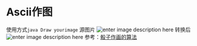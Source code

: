 ﻿# Ascii作图
使用方式`java Draw yourimage`
源图片
![enter image description here](https://lh3.googleusercontent.com/7xtxt-v6xvSBdDhiufEd6PEzccGrF8qNJ_mgUhFQJTsXA-CTKvf8HvLMsOfOqhnyG9RZPF19CNZpvOGLktfy_HqtHmtdncieIoC0ZPqBNhhmpfGwn_H4vA1dCsXzZTvYsAEZ2CxsVhnjwH7BiohcjCoyLW8YhFkuJRyYlQva-Cp3Gx2UAWOjJEnqIqnN4wBA3MdOV0ib8-Fm_g62x9NSn73dKULYCX5Gnqg6k65IZkd9j5MKV2QliOBQiRjpN9o6TAY64pWZXEZZbOD57xdDzlb7WhHVtT8vHaQh4qiZatVE5QQ_b1h9yjtOnp_PCcXC8P8QuqKm_UMTB2j8G8SWNKH-GxylvzB749dJ5TGt8qUf9HBw0-a0S0kG3XlsJo4vtBFWwjc-S10fFvzQVJ2IfX1TiMNvNolRe091HYb04fZ_RsQgZ6KI3xBk8nwzjWhh93t1OwriVmZ3Ib9vcjRn40JvsjCKHGpUKhH04CB1hrTtVIh_8_pUrhjZRHc05uvIStduzP98cffLgpyggSIy6ZOp8WLM9uYh_5ETX51Mv1POMbobvpj0RishZwMpn9-dkXn6HOYHbBC4HM30MFw7-QY3QkVTB4EkuenKww=w200-h250-no)
转换后![enter image description here](https://lh3.googleusercontent.com/bp6u2zDG45AiOhQ4zMu-t0sPSqXO7oD4YIhli-YKk7yAnTV8CeKSJdrzF70IK4JBoM_N4BjYMZpIQffdapxiROyDJWN-jH8IaacH3Ltyzz_q-QXPBihfxedDYcEjL5Qb2OJl_HBVK4KyxQaXEWRrFjNJ2SB20IiBc0tS7tdyA6VFMFkWAz9TWTutz4XfS_pCoNwfNd6ZVe059MrMtSqQ42ah0oluuwrSGa2WLWoNQvURbZp1dJbEMbVMvwRvKwiWGMXWDRWEaDHQ2nlvHmyElAllh7XLcjM98M6cw0GseY4kvdUMjVDSvwsqKoGC2FJrc8cLJjMrqTIAUsJNfu9p3__89IGQoq5pWyzqQ-O8o87vRECM9NAGF1YIcdUxfaH-c0UasVrXuYvB89b0UPDhcmxumcLFN33mbfRzIjHNmEO-OkcY17iXv5EkYLHIUra3yzwYIpyMN5PfLsX7v12H1fx6OZXY91OM8RVW52CeogaxIYzeq7Ex6BrUfFfhC88VBWwvrilmSvlDWwU1JoswssQZa75SNL6ivgu4cy0yFxgEcsRKt9uD9uKfOwB1NJkZfT4XFKJNIzGyVqRDyKHEFv0Er9ht6AFU31vkcA=w640-h792-no)
参考：[骰子作画的算法](http://www.ruanyifeng.com/blog/2011/11/dice_portrait.html)
